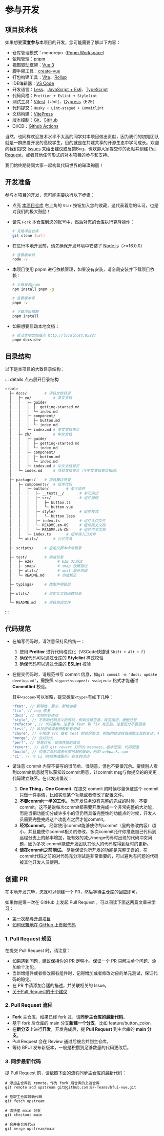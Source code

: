 # 参与开发

## 项目技术栈

如果想要**深度参与**本项目的开发，您可能需要了解以下内容：

- 仓库管理模式：menorepo（[Pnpm Workspace](https://pnpm.io/zh/workspaces)）
- 依赖管理：[pnpm](https://pnpm.io/zh/)
- 视图驱动框架：[Vue 3](https://cn.vuejs.org/)
- 脚手架工具：[create-vue](https://github.com/vuejs/create-vue)
- 打包构建工具：[Vite](https://cn.vitejs.dev/)、[Rollup](https://rollupjs.org/)
- IDE编辑器：[VS Code](https://code.visualstudio.com/)
- 开发语言：[Less](https://lesscss.org/)、[JavaScript + Es6](https://developer.mozilla.org/zh-CN/docs/Web/JavaScript)、[TypeScript](https://www.typescriptlang.org/zh/)
- 代码风格：`Prettier + Eslint + Stylelint`
- 测试工具：[Vitest](https://vitest.dev/)（Unit）、[Cypress](https://www.cypress.io/)（E2E）
- 代码提交：`Husky + Lint-staged + Commitlint`
- 文档构建：[VitePress](https://vitepress.vuejs.org/)
- 版本控制：[Git](https://git-scm.com/book/zh/v2)、[GitHub](https://github.com/)
- CI/CD：[Github Actions](https://docs.github.com/zh/actions)

当然，也同样欢迎技术水平不太高的同学对本项目做出贡献，因为我们的初始团队就是一群热爱开发的高校学生，目的就是在共建共享的开源生态中学习成长。欢迎向我们提交 [Issues](https://github.com/BF-Teams/bfui-vue3/issues) 来给出建议或反馈Bug，也欢迎大家提交你的贡献并创建 [Pull Request](https://github.com/BF-Teams/bfui-vue3/pulls)，或者其他任何形式的对本项目的参与和支持。

我们始终期待同大家一起构筑代码世界的璀璨绚丽！


## 开发准备

参与本项目的开发，您可能需要执行以下步骤：

- 点亮 [本项目仓库](https://github.com/BF-Teams/bfui-vue3/) 右上角的 `Star` 按钮加入您的收藏，这代表着您的认可，也是对我们的极大鼓励！

- 请先 `Fork` 本仓库到您的账号中，然后对您的仓库执行克隆操作：

  ```sh
  # 克隆项目仓库
  git clone [url]
  ```

- 在进行本地开发前，请先确保开发环境中安装了 [Node.js](https://nodejs.org/)（>=16.0.0）

  ```sh
  # 查看版本号
  node -v
  ```

- 本项目使用 pnpm 进行依赖管理，如果没有安装，请全局安装并下载项目依赖：

  ```sh
  # 全局安装pnpm
  npm install pnpm -g

  # 查看版本号
  pnpm -v

  # 下载项目依赖
  pnpm install
  ```

- 如果想要启动本地文档：

  ```sh
  # 启动本地文档站点 http://localhost:8592/
  pnpm docs:dev
  ```


## 目录结构

以下是本项目的大致目录结构：

::: details 点击展开目录结构
```sh
<root>
  ├─ docs/        # 项目文档目录
  │   ├─ en/          # 英文文档
  │   │   ├─ guide/
  │   │   │  ├─ getting-started.md
  │   │   │  └─ index.md
  │   │   ├─ component/
  │   │   │  ├─ button.md
  │   │   │  └─ index.md
  │   │   └─ index.md # 英文文档首页
  │   ├─ zh/          # 中文文档
  │   │   ├─ guide/
  │   │   │  ├─ getting-started.md
  │   │   │  └─ index.md
  │   │   ├─ component/
  │   │   │  ├─ button.md
  │   │   │  └─ index.md
  │   │   └─ index.md # 中文文档首页
  │   └─ index.md     # 项目文档首页（与中文文档首页相同）
  │
  ├─ packages/    # 项目模块目录
  │   ├─ components/  # 组件代码
  │   │   ├─ button/        # 单个组件
  │   │   │   ├─ __tests__/       # 单元测试
  │   │   │   ├─ src/             # 组件源码
  │   │   │   │   ├─ button.ts
  │   │   │   │   └─ button.vue
  │   │   │   ├─ style/           # 组件样式
  │   │   │   │   └─ button.less
  │   │   │   ├─ index.ts         # 组件入口文件
  │   │   │   └─ README.en-US     # 组件英文文档
  │   │   │   └─ README.zh-CN     # 组件中文文档
  │   │   └─ index.ts       # 组件库入口文件
  │   └─ utils/       # 公共方法
  │
  ├─ scripts/     # 自定义脚本命令目录
  │
  ├─ test/        # 测试目录
  │   ├─ e2e/           # E2E UI测试
  │   ├─ snap/          # snap 快照测试
  │   ├─ utils/         # unit 单元测试
  │   └─ README.md      # 测试规范
  │
  ├─ typings/     # 类型声明目录
  │
  ├─ utils/       # 自定义工具函数目录
  │
  └─ README.md    # 项目自述文件
```
:::


## 代码规范

- 在编写代码时，请注意保持风格统一：

  1. 使用 **Prettier** 进行代码格式化（VSCode快捷键 `Shift + Alt + F`）
  2. 确保代码可以通过仓库的 **Stylelint** 样式校验
  3. 确保代码可以通过仓库的 **ESLint** 校验

- 在提交代码时，请规范书写 commit 信息，如`git commit -m "docs: update develop.md"`，需按照 `<type>(<scope>): <subject>` 格式才能通过 **Commitlint** 校验。

  其中`<scope>`可以省略，提交类型`<type>`有如下几种：

  ```js
  'feat', // 新特性、需求，新增功能
  'fix', // bug 修复
  'docs', // 文档内容改动
  'style', // 不影响代码含义的改动，例如去掉空格、改变缩进、增删分号
  'refactor', // 代码重构，注意与 feat 和 fix 有区别，注意区分不要混淆
  'test', // 添加测试或者修改现有测试
  'chore', // 不修改 src 或者 test 的其余修改，例如构建过程或辅助工具的变动，各种配置文件的修改等
  'merge', // 合并分支
  'perf', // 性能优化，提高性能的改动
  'revert', // 执行 git revert 打印的 message，版本回滚、代码回退
  'build', // 构造工具的或者外部依赖的改动，例如 webpack、npm
  'ci', // 与 CI（持续集成服务）有关的改动
  ```

- 请注意 commit 内容不要写的很简单、很随意，但也不要很冗余。要使别人看到commit信息就可以获知该commit用意，让commit msg与你提交的的变更代码建立联系。在此发出倡议：

  1. **One Thing，One Commit.** 在提交 commit 的时候尽量保证这个 commit 只做一件事情，比如实现某个功能或者修改了配置文件。
  2. **不要commit一半的工作。** 当开发任务没有完整的完成的时候，不要commit。这不是说每次commit都需要开发完成一个非常完整的大功能，而是当把功能切分成许多小的但仍然具备完整性的功能点的时候，开发人员需要完整完成这个功能点之后才能commit。
  3. **经常commit。** 经常使用commit能够使你的commit（里的修改内容）越小，并且能使你commit相关的修改，多次commit允许你推送自己代码到远程分支上的频率增加，能有效的减少merge代码时出现的代码冲突问题，因为多次 commit能使开发团队其他人的代码库得到及时的更新。
  4. **请在commit之前测试。** 尽量保证你所开发的功能是完整无误的，在commit代码之前的对代码充分测试是非常重要的，可以避免有问题的代码被其他开发人员使用。


## 创建 PR

在本地开发完毕，您就可以创建一个 PR，然后等待主仓库的回应即可。

如果你是第一次在 GitHub 上发起 Pull Request ，可以阅读下面这两篇文章来学习：

- [第一次参与开源项目](https://github.com/firstcontributions/first-contributions/blob/main/translations/README.zh-cn.md)
- [如何优雅地在 GitHub 上贡献代码](https://segmentfault.com/a/1190000000736629)

### 1. Pull Request 规范

在提交 Pull Request 时，请注意：

- 如果遇到问题，建议保持你的 PR 足够小。保证一个 PR 只解决单个问题、添加单个功能。
- 当新增组件或者修改原有组件时，记得增加或者修改对应的单元测试，保证代码的稳定。
- 在 PR 中请添加合适的描述，并关联相关的 Issue。
- [关于Pull Request的十个建议](https://mp.weixin.qq.com/s?__biz=MjM5MDE0Mjc4MA==&mid=204712314&idx=3&sn=c25d2651958926bef713bcb2413bb3e1&scene=0#rd)

### 2. Pull Request 流程

- **Fork** 主仓库，如果已经 fork 过，请**同步主仓库的最新代码**。
- 基于 fork 后仓库的 main 分支**新建一个分支**，比如 feature/button_color。
- 在**新分支**上进行**开发**，开发完成后，提 **Pull Request** 到主仓库的 **main 分支**。
- Pull Request 会在 Review 通过后被合并到主仓库。
- 等待 BFUI 发布新版本，一般是积攒到足够数量的代码更改后。

### 3. 同步最新代码

提 Pull Request 前，请依照下面的流程同步主仓库的最新代码：

```sh:no-line-numbers
# 添加主仓库到 remote，作为 fork 后仓库的上游仓库
git remote add upstream git@github.com:BF-Teams/bfui-vue.git

# 拉取主仓库最新代码
git fetch upstream

# 切换至 main 分支
git checkout main

# 合并主仓库代码
git merge upstream/main
```
